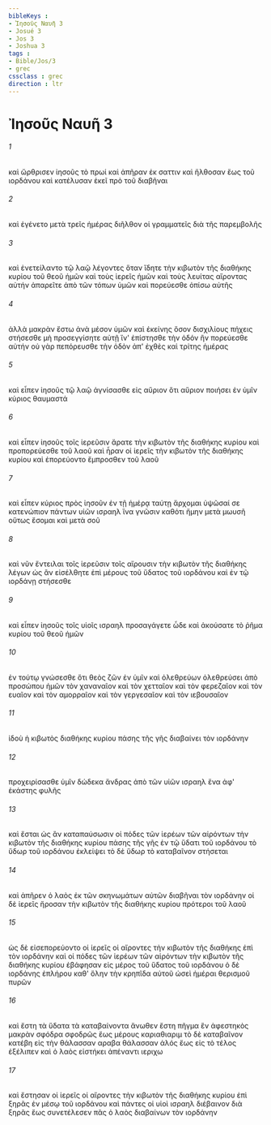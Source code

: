 ```yaml
---
bibleKeys : 
- Ἰησοῦς Ναυῆ 3
- Josué 3
- Jos 3
- Joshua 3
tags : 
- Bible/Jos/3
- grec
cssclass : grec
direction : ltr
---
```


# Ἰησοῦς Ναυῆ 3

###### 1
καὶ ὤρθρισεν ἰησοῦς τὸ πρωί καὶ ἀπῆραν ἐκ σαττιν καὶ ἤλθοσαν ἕως τοῦ ιορδάνου καὶ κατέλυσαν ἐκεῖ πρὸ τοῦ διαβῆναι
###### 2
καὶ ἐγένετο μετὰ τρεῖς ἡμέρας διῆλθον οἱ γραμματεῖς διὰ τῆς παρεμβολῆς
###### 3
καὶ ἐνετείλαντο τῷ λαῷ λέγοντες ὅταν ἴδητε τὴν κιβωτὸν τῆς διαθήκης κυρίου τοῦ θεοῦ ἡμῶν καὶ τοὺς ἱερεῖς ἡμῶν καὶ τοὺς λευίτας αἴροντας αὐτήν ἀπαρεῖτε ἀπὸ τῶν τόπων ὑμῶν καὶ πορεύεσθε ὀπίσω αὐτῆς
###### 4
ἀλλὰ μακρὰν ἔστω ἀνὰ μέσον ὑμῶν καὶ ἐκείνης ὅσον δισχιλίους πήχεις στήσεσθε μὴ προσεγγίσητε αὐτῇ ἵν' ἐπίστησθε τὴν ὁδόν ἣν πορεύεσθε αὐτήν οὐ γὰρ πεπόρευσθε τὴν ὁδὸν ἀπ' ἐχθὲς καὶ τρίτης ἡμέρας
###### 5
καὶ εἶπεν ἰησοῦς τῷ λαῷ ἁγνίσασθε εἰς αὔριον ὅτι αὔριον ποιήσει ἐν ὑμῖν κύριος θαυμαστά
###### 6
καὶ εἶπεν ἰησοῦς τοῖς ἱερεῦσιν ἄρατε τὴν κιβωτὸν τῆς διαθήκης κυρίου καὶ προπορεύεσθε τοῦ λαοῦ καὶ ἦραν οἱ ἱερεῖς τὴν κιβωτὸν τῆς διαθήκης κυρίου καὶ ἐπορεύοντο ἔμπροσθεν τοῦ λαοῦ
###### 7
καὶ εἶπεν κύριος πρὸς ἰησοῦν ἐν τῇ ἡμέρᾳ ταύτῃ ἄρχομαι ὑψῶσαί σε κατενώπιον πάντων υἱῶν ισραηλ ἵνα γνῶσιν καθότι ἤμην μετὰ μωυσῆ οὕτως ἔσομαι καὶ μετὰ σοῦ
###### 8
καὶ νῦν ἔντειλαι τοῖς ἱερεῦσιν τοῖς αἴρουσιν τὴν κιβωτὸν τῆς διαθήκης λέγων ὡς ἂν εἰσέλθητε ἐπὶ μέρους τοῦ ὕδατος τοῦ ιορδάνου καὶ ἐν τῷ ιορδάνῃ στήσεσθε
###### 9
καὶ εἶπεν ἰησοῦς τοῖς υἱοῖς ισραηλ προσαγάγετε ὧδε καὶ ἀκούσατε τὸ ῥῆμα κυρίου τοῦ θεοῦ ἡμῶν
###### 10
ἐν τούτῳ γνώσεσθε ὅτι θεὸς ζῶν ἐν ὑμῖν καὶ ὀλεθρεύων ὀλεθρεύσει ἀπὸ προσώπου ἡμῶν τὸν χαναναῖον καὶ τὸν χετταῖον καὶ τὸν φερεζαῖον καὶ τὸν ευαῖον καὶ τὸν αμορραῖον καὶ τὸν γεργεσαῖον καὶ τὸν ιεβουσαῖον
###### 11
ἰδοὺ ἡ κιβωτὸς διαθήκης κυρίου πάσης τῆς γῆς διαβαίνει τὸν ιορδάνην
###### 12
προχειρίσασθε ὑμῖν δώδεκα ἄνδρας ἀπὸ τῶν υἱῶν ισραηλ ἕνα ἀφ' ἑκάστης φυλῆς
###### 13
καὶ ἔσται ὡς ἂν καταπαύσωσιν οἱ πόδες τῶν ἱερέων τῶν αἰρόντων τὴν κιβωτὸν τῆς διαθήκης κυρίου πάσης τῆς γῆς ἐν τῷ ὕδατι τοῦ ιορδάνου τὸ ὕδωρ τοῦ ιορδάνου ἐκλείψει τὸ δὲ ὕδωρ τὸ καταβαῖνον στήσεται
###### 14
καὶ ἀπῆρεν ὁ λαὸς ἐκ τῶν σκηνωμάτων αὐτῶν διαβῆναι τὸν ιορδάνην οἱ δὲ ἱερεῖς ἤροσαν τὴν κιβωτὸν τῆς διαθήκης κυρίου πρότεροι τοῦ λαοῦ
###### 15
ὡς δὲ εἰσεπορεύοντο οἱ ἱερεῖς οἱ αἴροντες τὴν κιβωτὸν τῆς διαθήκης ἐπὶ τὸν ιορδάνην καὶ οἱ πόδες τῶν ἱερέων τῶν αἰρόντων τὴν κιβωτὸν τῆς διαθήκης κυρίου ἐβάφησαν εἰς μέρος τοῦ ὕδατος τοῦ ιορδάνου ὁ δὲ ιορδάνης ἐπλήρου καθ' ὅλην τὴν κρηπῖδα αὐτοῦ ὡσεὶ ἡμέραι θερισμοῦ πυρῶν
###### 16
καὶ ἔστη τὰ ὕδατα τὰ καταβαίνοντα ἄνωθεν ἔστη πῆγμα ἓν ἀφεστηκὸς μακρὰν σφόδρα σφοδρῶς ἕως μέρους καριαθιαριμ τὸ δὲ καταβαῖνον κατέβη εἰς τὴν θάλασσαν αραβα θάλασσαν ἁλός ἕως εἰς τὸ τέλος ἐξέλιπεν καὶ ὁ λαὸς εἱστήκει ἀπέναντι ιεριχω
###### 17
καὶ ἔστησαν οἱ ἱερεῖς οἱ αἴροντες τὴν κιβωτὸν τῆς διαθήκης κυρίου ἐπὶ ξηρᾶς ἐν μέσῳ τοῦ ιορδάνου καὶ πάντες οἱ υἱοὶ ισραηλ διέβαινον διὰ ξηρᾶς ἕως συνετέλεσεν πᾶς ὁ λαὸς διαβαίνων τὸν ιορδάνην
